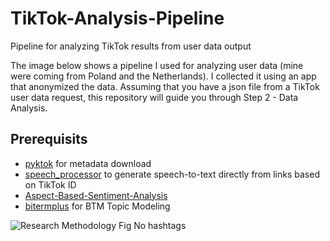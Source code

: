 # TikTok-Analysis-Pipeline
Pipeline for analyzing TikTok results from user data output

The image below shows a pipeline I used for analyzing user data  (mine were coming from Poland and the Netherlands). I collected it using an app that anonymized the data. Assuming that you have a json file from a TikTok user data request, this repository will guide you through Step 2 - Data Analysis.

## Prerequisits

- [pyktok](https://github.com/dfreelon/pyktok) for metadata download
- [speech_processor](https://github.com/Martouta/speech_processor) to generate speech-to-text directly from links based on TikTok ID
- [Aspect-Based-Sentiment-Analysis](https://github.com/ScalaConsultants/Aspect-Based-Sentiment-Analysis)
- [bitermplus](https://github.com/maximtrp/bitermplus) for BTM Topic Modeling


![Research Methodology Fig No hashtags](https://user-images.githubusercontent.com/92863633/216832749-15f0660f-4e4e-4958-af33-be82337f08e0.png)
